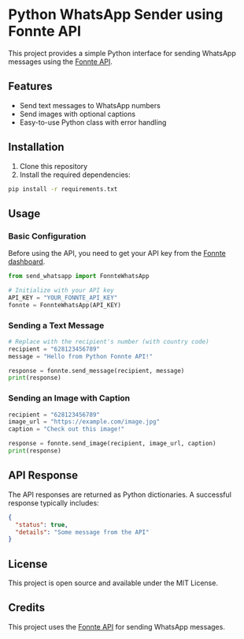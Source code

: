 # Python WhatsApp Sender using Fonnte API

This project provides a simple Python interface for sending WhatsApp messages using the [Fonnte API](https://fonnte.com).

## Features

- Send text messages to WhatsApp numbers
- Send images with optional captions
- Easy-to-use Python class with error handling

## Installation

1. Clone this repository
2. Install the required dependencies:

```bash
pip install -r requirements.txt
```

## Usage

### Basic Configuration

Before using the API, you need to get your API key from the [Fonnte dashboard](https://fonnte.com).

```python
from send_whatsapp import FonnteWhatsApp

# Initialize with your API key
API_KEY = "YOUR_FONNTE_API_KEY"
fonnte = FonnteWhatsApp(API_KEY)
```

### Sending a Text Message

```python
# Replace with the recipient's number (with country code)
recipient = "628123456789"
message = "Hello from Python Fonnte API!"

response = fonnte.send_message(recipient, message)
print(response)
```

### Sending an Image with Caption

```python
recipient = "628123456789"
image_url = "https://example.com/image.jpg"
caption = "Check out this image!"

response = fonnte.send_image(recipient, image_url, caption)
print(response)
```

## API Response

The API responses are returned as Python dictionaries. A successful response typically includes:

```json
{
  "status": true,
  "details": "Some message from the API"
}
```

## License

This project is open source and available under the MIT License.

## Credits

This project uses the [Fonnte API](https://fonnte.com/tutorial/mengirim-pesan-whatsapp-php-api/) for sending WhatsApp messages.
